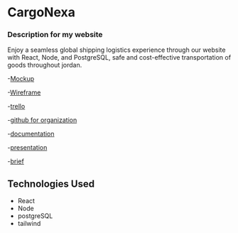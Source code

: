# CargoNexa
### Description for my website
  Enjoy a seamless global shipping logistics experience through our website with React, Node, and PostgreSQL, safe and cost-effective transportation of goods throughout jordan.


  -[Mockup](https://www.figma.com/file/mXbx4DxqDxFDoqqip0i9Vo/CargoNexa?type=design&node-id=0-1&mode=design&t=POJTHYdJFsvgpor8-0)

  -[Wireframe](https://www.figma.com/file/mXbx4DxqDxFDoqqip0i9Vo/CargoNexa?type=design&node-id=17-91&mode=design&t=POJTHYdJFsvgpor8-0)

  -[trello](https://trello.com/b/BeBUFgau/cargonexa)

  -[github for organization](https://github.com/CargoNexa/CargoNexa)

  -[documentation]()

  -[presentation]()
  
  -[brief]()

  ## Technologies Used 
  - React 
  - Node 
  - postgreSQL
  - tailwind 
  




